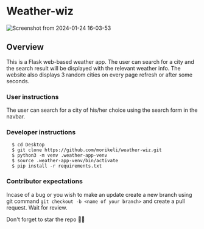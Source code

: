 # Weather-wiz

![Screenshot from 2024-01-24 16-03-53](https://github.com/morikeli/weather-wiz/assets/78599959/d166aae2-d321-4845-abb5-2ce31e277660)

## Overview

This is a Flask web-based weather app. The user can search for a city and the search result will be displayed with the relevant weather info.
The website also displays 3 random cities on every page refresh or after some seconds.

### User instructions
The user can search for a city of his/her choice using the search form in the navbar.

### Developer instructions
```(bash)
  $ cd Desktop
  $ git clone https://github.com/morikeli/weather-wiz.git
  $ python3 -m venv .weather-app-venv
  $ source .weather-app-venv/bin/activate
  $ pip install -r requirements.txt
```

### Contributor expectations
Incase of a bug or you wish to make an update create a new branch using git command `git checkout -b <name of your branch>` and create a pull request. Wait for review.

Don't forget to star the repo 🌟😉
